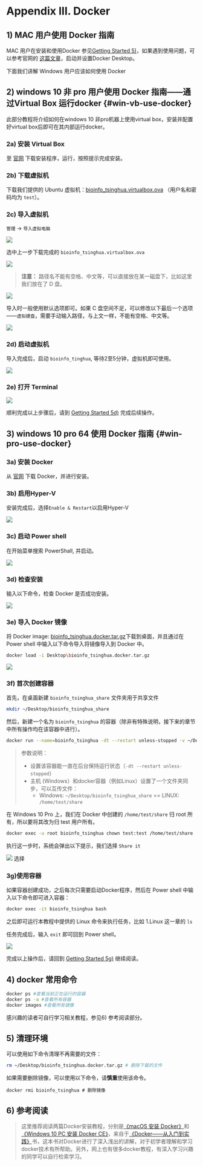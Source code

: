 # Appendix III. Docker

## 1\) MAC 用户使用 Docker 指南

MAC 用户在安装和使用Docker 参见[Getting Started 5\)](../getting-started.md#use-docker)，如果遇到使用问题，可以参考官网的 [这篇文章](https://docs.docker.com/docker-for-mac/)，启动并设置Docker Desktop。

下面我们讲解 Windows 用户应该如何使用 Docker

## 2) windows 10 非 pro 用户使用 Docker 指南——通过Virtual Box 运行docker {#win-vb-use-docker}

此部分教程将介绍如何在windows 10 非pro机器上使用virtual box，安装并配置好virtual box后即可在其内部运行docker。

### 2a) 安装 Virtual Box

至 [官网](https://www.virtualbox.org/wiki/Downloads) 下载安装程序，运行，按照提示完成安装。

### 2b) 下载虚拟机

下载我们提供的 Ubuntu 虚拟机：[bioinfo\_tsinghua.virtualbox.ova](https://cloud.tsinghua.edu.cn/f/c91ec26fc5774303a5df/) （用户名和密码均为 `test`）。

### 2c) 导入虚拟机

`管理` -> `导入虚拟电脑`   

![](../.gitbook/assets/vm-1.png)

选中上一步下载完成的 `bioinfo_tsinghua.virtualbox.ova`   

![](../.gitbook/assets/vm-2.png)   

> **注意：** 路径名不能有空格、中文等，可以直接放在某一磁盘下，比如这里我们放在了 D 盘。  

![](../.gitbook/assets/vm-3.png)

导入时一般使用默认选项即可。如果 C 盘空间不足，可以修改以下最后一个选项——`虚拟硬盘`，需要手动输入路径，与上文一样，不能有空格、中文等。  

![](../.gitbook/assets/vm-4.png)

### 2d) 启动虚拟机

导入完成后，启动 `bioinfo_tinghua`, 等待2至5分钟，虚拟机即可使用。

![](../.gitbook/assets/vm-5.png)

### 2e) 打开 Terminal

![](../.gitbook/assets/ubuntu-terminal.gif)

顺利完成以上步骤后，请到 [Getting Started 5d\)](../getting-started.md#load-image) 完成后续操作。

## 3) windows 10 pro 64 使用 Docker 指南 {#win-pro-use-docker}

### 3a) 安装 Docker

从 [官网](https://store.docker.com/editions/community/docker-ce-desktop-windows) 下载 Docker，并进行安装。

### 3b) 启用Hyper-V

安装完成后，选择`Enable & Restart`以启用Hyper-V

![](../.gitbook/assets/win_docker5.png)

### 3c) 启动 Power shell 

在开始菜单搜索 PowerShall, 并启动。

![](../.gitbook/assets/win_docker6.png)

### 3d) 检查安装

输入以下命令，检查 Docker 是否成功安装。

![](../.gitbook/assets/win_docker7.png)

### 3e) 导入 Docker 镜像

将 Docker image: [bioinfo\_tsinghua.docker.tar.gz](https://cloud.tsinghua.edu.cn/f/b8dcdfa425ba4880b4f3/)下载到桌面，并且通过在 Power shell 中输入以下命令导入将镜像导入到 Docker 中。

```bash
docker load -i Desktop\bioinfo_tsinghua.docker.tar.gz
```

![](../.gitbook/assets/win_docker8.png)

### 3f) 首次创建容器


首先，在桌面新建 `bioinfo_tsinghua_share` 文件夹用于共享文件

```bash
mkdir ~/Desktop/bioinfo_tsinghua_share
```

然后，新建一个名为 `bioinfo_tsinghua` 的容器（除非有特殊说明，接下来的章节中所有操作均在该容器中进行）。

```bash
docker run --name=bioinfo_tsinghua -dt --restart unless-stopped -v ~/Desktop/bioinfo_tsinghua_share:/home/test/share bioinfo_tsinghua
```

> 参数说明：
>
> * 设置该容器能一直在后台保持运行状态（`-dt --restart unless-stopped`）
> * 主机 (Windows）和docker容器（例如Linux）设置了一个文件夹同步，可以互传文件：
>   * Windows: `~/Desktop/bioinfo_tsinghua_share` == LINUX: `/home/test/share`

在 Windows 10 Pro 上，我们在 Docker 中创建的 `/home/test/share` 归 root 所有，所以要将其改为归 test 用户所有。

```bash
docker exec -u root bioinfo_tsinghua chown test:test /home/test/share 
```

执行这一步时，系统会弹出以下提示，我们选择 `Share it`

![](../.gitbook/assets/win_docker10.png) 选择

### 3g)使用容器

如果容器创建成功，之后每次只需要启动Docker程序，然后在 Power shell 中输入以下命令即可进入容器：

```bash
docker exec -it bioinfo_tsinghua bash
```

之后即可运行本教程中提供的 Linux 命令来执行任务，比如 1.Linux 这一章的 `ls`

任务完成后，输入 `exit` 即可回到 Power shell。

![](../.gitbook/assets/win_docker11.png)

完成以上操作后，请回到 [Getting Started 5g\)](../getting-started.md#recover-container) 继续阅读。

## 4) docker 常用命令

```bash
docker ps #查看当前正在运行的容器
docker ps -a #查看所有容器
docker images #查看所有镜像
```

感兴趣的读者可自行学习相关教程，参见6) 参考阅读部分。

## 5) 清理环境

可以使用如下命令清理不再需要的文件：

```bash
rm ~/Desktop/bioinfo_tsinghua.docker.tar.gz # 删除下载的文件
```

如果需要删除镜像，可以使用以下命令，请**慎重**使用该命令。

```text
docker rmi bioinfo_tsinghua # 删除镜像
```

## 6) 参考阅读

> 这里推荐阅读两篇Docker安装教程，分别是[《macOS 安装 Docker》](https://yeasy.gitbooks.io/docker_practice/install/mac.html)和[《Windows 10 PC 安装 Docker CE》](https://yeasy.gitbooks.io/docker_practice/install/windows.html)，来自于[《Docker——从入门到实践》](https://legacy.gitbook.com/book/yeasy/docker_practice/details)书，这本书对Docker进行了深入浅出的讲解，对于初学者理解和学习docker技术有所帮助。另外，网上也有很多docker教程，有深入学习兴趣的同学可以自行检索学习。

